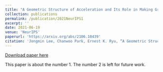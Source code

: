 ```yaml
---
title: "A Geometric Structure of Acceleration and Its Role in Making Gradients Small Fast"
collection: publications
permalink: /publication/2021NeurIPS1
excerpt: ''
date: 2021-06-19
venue: 'NeurIPS'
paperurl: 'https://arxiv.org/abs/2106.10439'
citation: 'Jongmin Lee, Chanwoo Park, Ernest K. Ryu, “A Geometric Structure of Acceleration and Its Role in Making Gradients Small Fast”, NeurIPS 2021.'
---
```

[Download paper here](https://arxiv.org/abs/2106.10439)

This paper is about the number 1. The number 2 is left for future work.
